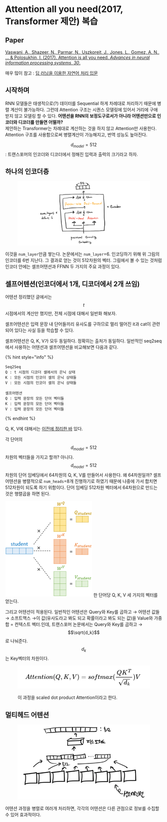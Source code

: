 # Attention all you need(2017, Transformer 제안) 복습

## Paper

[Vaswani, A., Shazeer, N., Parmar, N., Uszkoreit, J., Jones, L., Gomez, A. N., … & Polosukhin, I. (2017). Attention is all you need. _Advances in neural information processing systems_, _30_.](https://proceedings.neurips.cc/paper/2017/hash/3f5ee243547dee91fbd053c1c4a845aa-Abstract.html)

매우 많이 참고 : [딥 러닝을 이용한 자연어 처리 입문](https://wikidocs.net/31379)

## 시작하며

RNN 모델들은 태생적으로(?) 데이터를 Sequential 하게 차례대로 처리하기 때문에 병렬 계산이 불가능하다. 그런데 Attention 구조는 시퀀스 모델링에 있어서 거리에 구애 받지 않고 모델링 할 수 있다. **어텐션을 RNN의 보정도구로서가 아니라 어텐션만으로 인코더와 디코더를 만들면 어떨까?**\
제안하는 Transformer는 차례대로 계산하는 것을 하지 않고 Attention만 사용한다. Attention 구조를 사용함으로써 병렬계산이 가능해지고, 번역 성능도 높아진다.

$$d_{model}=512$$ : 트랜스포머의 인코더와 디코더에서 정해진 입력과 출력의 크기라고 하자.

## 하나의 인코더층

<figure><img src="../.gitbook/assets/image (30).png" alt=""><figcaption></figcaption></figure>

이것을 `num_layer`만큼 쌓는다. 논문에서는 `num_layer`=6. 인코딩하기 위해 위 그림의 인코더를 6번 지난다. 그 결과로 얻는 것이 512차원의 벡터. 그림에서 볼 수 있는 것처럼 인코더 안에는 셀프어텐션과 FFNN 두 가지의 주요 과정이 있다.

## 셀프어텐션(인코더에서 1개, 디코더에서 2개 쓰임)

어텐션 정리했던 글에서는 $$t$$시점에서의 계산만 했지만, 전체 시점에 대해서 일반화 해보자.

셀프어텐션은 입력 문장 내 단어들끼리 유사도를 구하므로 멀리 떨어진 it과 cat이 관련되어 있다는 사실 등을 학습할 수 있다.

셀프어텐션은 Q, K, V가 모두 동일하다. 정확히는 출처가 동일하다. 일반적인 seq2seq에서 사용하는 어텐션과 셀프어텐션을 비교해보면 다음과 같다.

{% hint style="info" %}
```
Seq2Seq
Q : t 시점의 디코더 셀에서의 은닉 상태
K : 모든 시점의 인코더 셀의 은닉 상태들
V : 모든 시점의 인코더 셀의 은닉 상태들

셀프어텐션
Q : 입력 문장의 모든 단어 벡터들
K : 입력 문장의 모든 단어 벡터들
V : 입력 문장의 모든 단어 벡터들
```
{% endhint %}

Q, K, V에 대해서는 [이전에 정리한 바](attention-2014.md#undefined-2) 있다.

각 단어의 $$d_{model}=512$$차원의 벡터들을 가지고 할까? 아니다. $$d_{model}=512$$차원의 단어 임베딩에서 64차원의 Q, K, V를 만들어서 사용한다. 왜 64차원일까? 셀프어텐션을 병렬적으로 `num_heads`=8개 진행하기로 하였기 때문에 나중에 가서 합치면 512차원이 되도록 하기 위함이다. 단어 임베딩 512차원 벡터에서 64차원으로 만드는 것은 행렬곱을 하면 된다.

<img src="../.gitbook/assets/image (10).png" alt="" data-size="original">  한 단어당 Q, K, V 세 가지의 벡터를 얻는다.

그리고 어텐션이 적용된다. 일반적인 어텐션은 Query와 Key를 곱하고 → 어텐션 값들 → 소프트맥스 →이 값(유사도라고 봐도 되고 확률이라고 봐도 되는 값)을 Value와 가중합 = 컨텍스트 벡터.인데, 트랜스포머 논문에서는 Query와 Key를 곱하고 → $$\sqrt{d_k}$$로 나눠준다. $$d_k$$는 Key벡터의 차원이다.

<figure><img src="../.gitbook/assets/image (3).png" alt=""><figcaption><p>이 과정을 scaled dot product Attention이라고 한다.</p></figcaption></figure>

## 멀티헤드 어텐션

<figure><img src="../.gitbook/assets/image.png" alt=""><figcaption></figcaption></figure>

어텐션 과정을 병렬로 여러개 처리하면, 각각의 어텐션은 다른 관점으로 정보를 수집할 수 있어 효과적이다.




